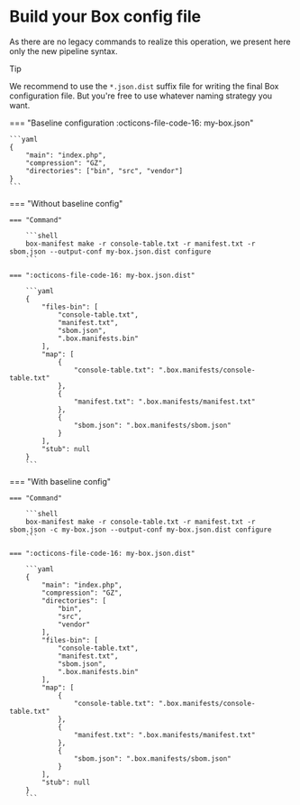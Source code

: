 <!-- markdownlint-disable MD013 MD028 -->
# Build your Box config file

As there are no legacy commands to realize this operation, we present here only the new pipeline syntax.

> [!TIP]
>
> We recommend to use the `*.json.dist` suffix file for writing the final Box configuration file.
> But you're free to use whatever naming strategy you want.

=== "Baseline configuration :octicons-file-code-16: my-box.json"

    ```yaml
    {
        "main": "index.php",
        "compression": "GZ",
        "directories": ["bin", "src", "vendor"]
    }
    ```

=== "Without baseline config"

    === "Command"

        ```shell
        box-manifest make -r console-table.txt -r manifest.txt -r sbom.json --output-conf my-box.json.dist configure
        ```

    === ":octicons-file-code-16: my-box.json.dist"

        ```yaml
        {
            "files-bin": [
                "console-table.txt",
                "manifest.txt",
                "sbom.json",
                ".box.manifests.bin"
            ],
            "map": [
                {
                    "console-table.txt": ".box.manifests/console-table.txt"
                },
                {
                    "manifest.txt": ".box.manifests/manifest.txt"
                },
                {
                    "sbom.json": ".box.manifests/sbom.json"
                }
            ],
            "stub": null
        }
        ```

=== "With baseline config"

    === "Command"

        ```shell
        box-manifest make -r console-table.txt -r manifest.txt -r sbom.json -c my-box.json --output-conf my-box.json.dist configure
        ```

    === ":octicons-file-code-16: my-box.json.dist"

        ```yaml
        {
            "main": "index.php",
            "compression": "GZ",
            "directories": [
                "bin",
                "src",
                "vendor"
            ],
            "files-bin": [
                "console-table.txt",
                "manifest.txt",
                "sbom.json",
                ".box.manifests.bin"
            ],
            "map": [
                {
                    "console-table.txt": ".box.manifests/console-table.txt"
                },
                {
                    "manifest.txt": ".box.manifests/manifest.txt"
                },
                {
                    "sbom.json": ".box.manifests/sbom.json"
                }
            ],
            "stub": null
        }
        ```
